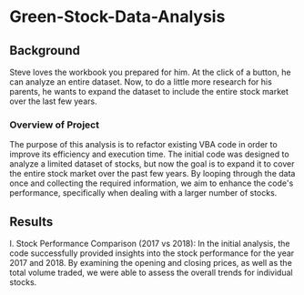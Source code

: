 # Green-Stock-Data-Analysis

## Background
Steve loves the workbook you prepared for him. At the click of a button, he can analyze an entire dataset. Now, to do a little more research for his parents, he wants to expand the dataset to include the entire stock market over the last few years.

### Overview of Project
The purpose of this analysis is to refactor existing VBA code in order to improve its efficiency and execution time. The initial code was designed to analyze a limited dataset of stocks, but now the goal is to expand it to cover the entire stock market over the past few years. By looping through the data once and collecting the required information, we aim to enhance the code's performance, specifically when dealing with a larger number of stocks.

## Results
I. Stock Performance Comparison (2017 vs 2018):
In the initial analysis, the code successfully provided insights into the stock performance for the year 2017 and 2018. By examining the opening and closing prices, as well as the total volume traded, we were able to assess the overall trends for individual stocks.


